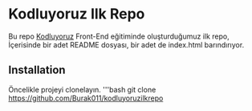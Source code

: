 # Kodluyoruz Ilk Repo
 Bu repo [Kodluyoruz](www.kodluyoruz.org) Front-End eğitiminde oluşturduğumuz ilk repo, İçerisinde bir adet
 README dosyası, bir adet de index.html barındırıyor.

## Installation
 Öncelikle projeyi clonelayın.
'''bash
git clone https://github.com/Burak011/kodluyoruzilkrepo